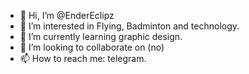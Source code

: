 - 👋 Hi, I’m @EnderEclipz
- 👀 I’m interested in Flying, Badminton and technology.
- 🌱 I’m currently learning graphic design.
- 💞️ I’m looking to collaborate on (no)
- 📫 How to reach me: telegram.

<!---
EnderEclipz/EnderEclipz is a ✨ special ✨ repository because its `README.md` (this file) appears on your GitHub profile.
You can click the Preview link to take a look at your changes.
--->

